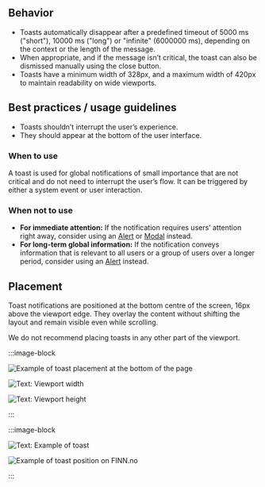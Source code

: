## Behavior

- Toasts automatically disappear after a predefined timeout of 5000 ms ("short"), 10000 ms ("long") or "infinite" (6000000 ms), depending on the context or the length of the message.
- When appropriate, and if the message isn’t critical, the toast can also be dismissed manually using the close button.
- Toasts have a minimum width of 328px, and a maximum width of 420px to maintain readability on wide viewports.

## Best practices / usage guidelines

- Toasts shouldn’t interrupt the user’s experience.
- They should appear at the bottom of the user interface.

### When to use

A toast is used for global notifications of small importance that are not critical and do not need to interrupt the user’s flow. It can be triggered by either a system event or user interaction.

### When not to use

- **For immediate attention:** If the notification requires users’ attention right away, consider using an [Alert](../alert/index.md) or [Modal](../modal/index.md) instead.
- **For long-term global information:** If the notification conveys information that is relevant to all users or a group of users over a longer period, consider using an [Alert](../alert/index.md) instead.

## Placement

Toast notifications are positioned at the bottom centre of the screen, 16px above the viewport edge. They overlay the content without shifting the layout and remain visible even while scrolling.

We do not recommend placing toasts in any other part of the viewport.

:::image-block

<div class="mx-16 flex flex-cols">
  <div class="flex-row">

![Example of toast placement at the bottom of the page](/components/toast/toast-placement-1.svg)

![Text: Viewport width](/components/toast/toast-placement-2.svg)

  </div>
  <div class="ml-16">

![Text: Viewport height](/components/toast/toast-placement-3.svg)

  </div>
</div>
:::

:::image-block

<div>
  <div class="flex justify-center">

![Text: Example of toast](/components/toast/toast-position-1.svg)

  </div>
  <div>

![Example of toast position on FINN.no](/components/toast/toast-position-2.svg)

  </div>
</div>
:::
